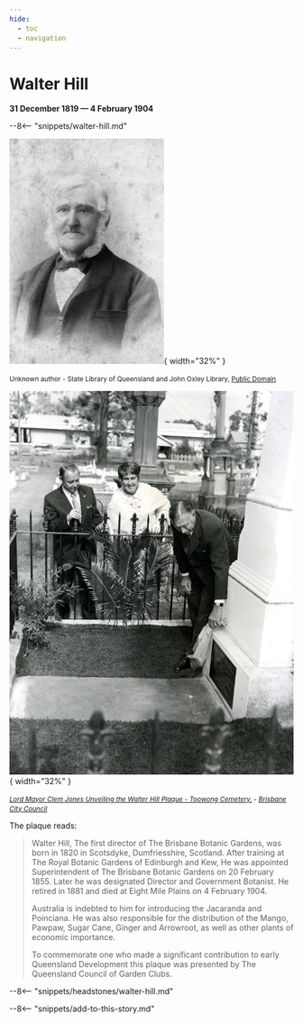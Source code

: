```yaml
---
hide:
  - toc
  - navigation
---
```


# Walter Hill

**31 December 1819 — 4 February 1904**

--8<-- "snippets/walter-hill.md"

![Walter Hill](../assets/walter-hill.jpg){ width="32%" }

<small>Unknown author - State Library of Queensland and John Oxley Library, [Public Domain](https://commons.wikimedia.org/w/index.php?curid=22616572)</small>


![Lord Mayor Clem Jones Unveiling the Walter Hill Plaque](../assets/walter-hill-plaque.jpg){ width="32%" }  

*<small>[Lord Mayor Clem Jones Unveiling the Walter Hill Plaque - Toowong Cemetery.](https://library-brisbane.ent.sirsidynix.net.au/client/en_AU/BrisbaneImages/search/detailnonmodal/ent:$002f$002fSD_ASSET$002f0$002fSD_ASSET:24873/one?qu=Lord+Mayor+Clem+Jones+Unveiling+the+Walter+Hill+Plaque+-+Toowong+Cemetery.&rm=BRISBANEIMAGES0%7C%7C%7C1%7C%7C%7C0%7C%7C%7Ctrue&te=ASSET&lm=ALL_ASSETS) - [Brisbane City Council](https://www.brisbane.qld.gov.au)</small>*

The plaque reads: 

>Walter Hill, The first director of The Brisbane Botanic Gardens, was born in 1820 in Scotsdyke, Dumfriesshire, Scotland. After training at The Royal Botanic Gardens of Edinburgh and Kew, He was appointed Superintendent of The Brisbane Botanic Gardens on 20 February 1855. Later he was designated Director and Government Botanist. He retired in 1881 and died at Eight Mile Plains on 4 February 1904. 
>
>Australia is indebted to him for introducing the Jacaranda and Poinciana. He was also responsible for the distribution of the Mango, Pawpaw, Sugar Cane, Ginger and Arrowroot, as well as other plants of economic importance. 
>
>To commemorate one who made a significant contribution to early Queensland Development this plaque was presented by The Queensland Council of Garden Clubs.

--8<-- "snippets/headstones/walter-hill.md"

--8<-- "snippets/add-to-this-story.md"